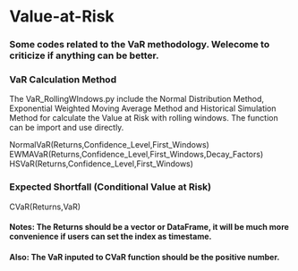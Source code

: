 # Value-at-Risk
### Some codes related to the VaR methodology. Welecome to criticize if anything can be better.
### VaR Calculation Method
The VaR_RollingWIndows.py include the Normal Distribution Method, Exponential Weighted Moving Average Method and Historical Simulation Method for calculate the Value at Risk with rolling windows.
The function can be import and use directly.

NormalVaR(Returns,Confidence_Level,First_Windows)\
EWMAVaR(Returns,Confidence_Level,First_Windows,Decay_Factors)\
HSVaR(Returns,Confidence_Level,First_Windows)
### Expected Shortfall (Conditional Value at Risk)
CVaR(Returns,VaR)
#### Notes: The Returns should be a vector or DataFrame, it will be much more convenience if users can set the index as timestame.
#### Also: The VaR inputed to CVaR function should be the positive number.
